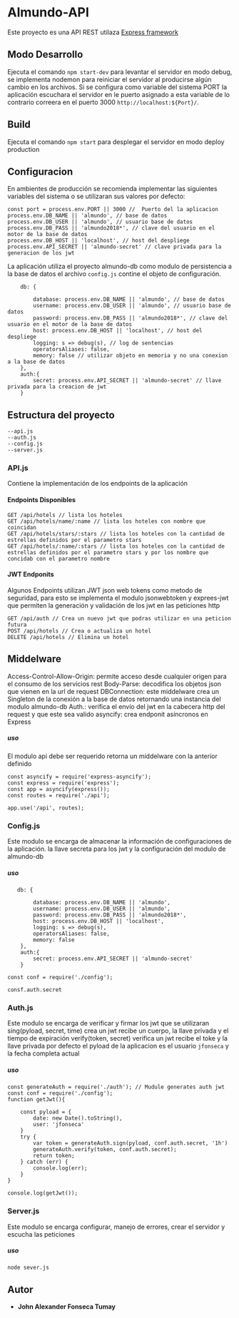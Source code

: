 # Almundo-API
Este proyecto es una API REST utilaza [Express framework](http://expressjs.com/es/)

## Modo Desarrollo

Ejecuta el comando `npm start-dev` para levantar el servidor en modo debug, se implementa nodemon para reiniciar el servidor al producirse algún cambio en los archivos. Si se configura como variable del sistema PORT la aplicación escuchara el servidor en le puerto asignado a esta variable de lo contrario correera en el puerto 3000 `http://localhost:${Port}/`.

## Build

Ejecuta el comando `npm start` para desplegar el servidor en modo deploy production

## Configuracion

En ambientes de producción se recomienda implementar las siguientes variables del sistema o se utilizaran sus valores por defecto:
```
const port = process.env.PORT || 3000 //  Puerto del la aplicacion
process.env.DB_NAME || 'almundo', // base de datos
process.env.DB_USER || 'almundo', // usuario base de datos
process.env.DB_PASS || 'almundo2018*', // clave del usuario en el motor de la base de datos
process.env.DB_HOST || 'localhost', // host del despliege
process.env.API_SECRET || 'almundo-secret' // clave privada para la generacion de los jwt
```
La aplicación utiliza el proyecto almundo-db como modulo de persistencia a la base de datos el archivo `config.js` contine el objeto de configuración.

```
    db: {

        database: process.env.DB_NAME || 'almundo', // base de datos
        username: process.env.DB_USER || 'almundo', // usuario base de datos
        password: process.env.DB_PASS || 'almundo2018*', // clave del usuario en el motor de la base de datos
        host: process.env.DB_HOST || 'localhost', // host del despliege
        logging: s => debug(s), // log de sentencias
        operatorsAliases: false, 
        memory: false // utilizar objeto en memoria y no una conexion a la base de datos
    },
    auth:{
        secret: process.env.API_SECRET || 'almundo-secret' // llave privada para la creacion de jwt
    }
```


## Estructura del proyecto
 ```
--api.js
--auth.js
--config.js
--server.js
```

### API.js
Contiene la implementación de los endpoints de la aplicación

#### Endpoints Disponibles
```
GET /api/hotels // lista los hoteles
GET /api/hotels/name/:name // lista los hoteles con nombre que coincidan
GET /api/hotels/stars/:stars // lista los hoteles con la cantidad de estrellas definidos por el parametro stars
GET /api/hotels/:name/:stars // lista los hoteles con la cantidad de estrellas definidos por el parametro stars y por los nombre que concidab con el parametro nombre
```
#### JWT Endponits
Algunos Endpoints utilizan JWT json web tokens como metodo de seguridad, para esto se implementa el modulo jsonwebtoken y exprees-jwt que permiten la generación y validación de los jwt en las peticiones http
```
GET /api/auth // Crea un nuevo jwt que podras utilizar en una peticion futura
POST /api/hotels // Crea o actualiza un hotel
DELETE /api/hotels // Elimina un hotel
```

## Middelware
Access-Control-Allow-Origin: permite acceso desde cualquier origen para el consumo de los servicios rest
Body-Parse: decodifica los objetos json que vienen en la url de request
DBConnection: este middelware crea un Singleton de la conexión a la base de datos retornando una instancia del modulo almundo-db
Auth.: verifica el envío del jwt en la cabecera http del request y que este sea valido
asyncify: crea endponit asíncronos en Express

  
##### uso

El modulo api debe ser requerido retorna un middelware con la anterior definido

```
const asyncify = require('express-asyncify');
const express = require('express');
const app = asyncify(express());
const routes = require('./api'); 

app.use('/api', routes);
```
### Config.js

Este modulo se encarga de almacenar la información de configuraciones de la aplicación. la llave secreta para los jwt y la configuración del modulo de almundo-db

##### uso
```
   db: {

        database: process.env.DB_NAME || 'almundo',
        username: process.env.DB_USER || 'almundo',
        password: process.env.DB_PASS || 'almundo2018*',
        host: process.env.DB_HOST || 'localhost',
        logging: s => debug(s),
        operatorsAliases: false,
        memory: false
    },
    auth:{
        secret: process.env.API_SECRET || 'almundo-secret'
    }
```

```
const conf = require('./config');

consf.auth.secret
```
### Auth.js

Este modulo se encarga de verificar y firmar los jwt que se utilizaran
sing(pyload, secret, time)  crea un jwt recibe un cuerpo, la llave privada y el tiempo de expiración 
verify(token, secret) verifica un jwt recibe el toke y la llave privada
por defecto el pyload de la aplicacion es el usuario `jfonseca` y la fecha completa actual

##### uso


```
const generateAuth = require('./auth'); // Mudule generates auth jwt 
const conf = require('./config');
function getJwt(){

    const pyload = {
        date: new Date().toString(),
        user: 'jfonseca'
    }
    try {
        var token = generateAuth.sign(pyload, conf.auth.secret, '1h')
        generateAuth.verify(token, conf.auth.secret);
        return token;
    } catch (err) {
        console.log(err);
    }
}

console.log(getJwt());

```

### Server.js
Este modulo se encarga configurar, manejo de errores, crear el servidor y escucha las peticiones

##### uso
```
node sever.js
```


## Autor

* **John Alexander Fonseca Tumay**
